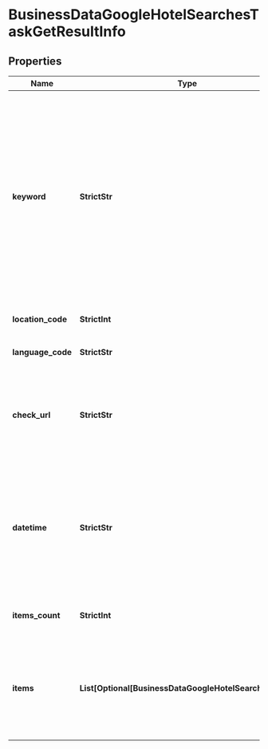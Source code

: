 # BusinessDataGoogleHotelSearchesTaskGetResultInfo


## Properties

| Name | Type | Description | Notes |
|------------ | ------------- | ------------- | -------------|
**keyword** | **StrictStr** | keyword received in a POST array<br>keyword is returned with decoded %## (plus character ‘+’ will be decoded to a space character);<br>in order to obtain accurate search results, the location name is appended to the keyword automatically |[optional]|
**location_code** | **StrictInt** | location code in a POST array |[optional]|
**language_code** | **StrictStr** | language code in a POST array |[optional]|
**check_url** | **StrictStr** | direct URL to search engine results<br>you can use it to make sure that we provided accurate results |[optional]|
**datetime** | **StrictStr** | date and time when the result was received<br>in the UTC format: “yyyy-mm-dd hh-mm-ss +00:00”<br>example:<br>2019-11-15 12:57:46 +00:00 |[optional]|
**items_count** | **StrictInt** | item types<br>the number of items in the items array |[optional]|
**items** | **List[Optional[BusinessDataGoogleHotelSearchesItem]]** | array of items<br>note: this field always equals null; use it to facilitate integration and ensure interoperability with the Hotel Info endpoint |[optional]|